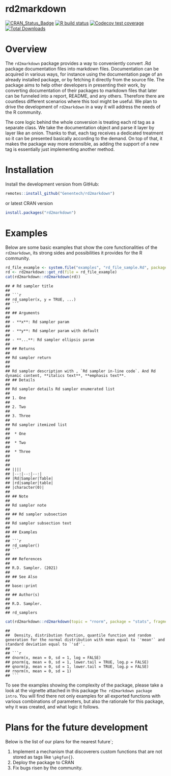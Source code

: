 
# rd2markdown

[![CRAN_Status_Badge](http://www.r-pkg.org/badges/version/rd2markdown)](https://cran.r-project.org/package=rd2markdown)
[![R build
status](https://github.com/Genentech/rd2markdown/workflows/R-CMD-check/badge.svg)](https://github.com/Genentech/rd2markdown/actions?query=workflow%3AR-CMD-check)
[![Codecov test
coverage](https://codecov.io/gh/Genentech/rd2markdown/branch/main/graph/badge.svg)](https://app.codecov.io/gh/Genentech/rd2markdown?branch=main)
[![Total
Downloads](http://cranlogs.r-pkg.org/badges/grand-total/rd2markdown?color=orange)](http://cranlogs.r-pkg.org/badges/grand-total/rd2markdown)

# Overview

The `rd2markdown` package provides a way to conveniently convert .Rd
package documentation files into markdown files. Documentation can be
acquired in various ways, for instance using the documentation page of
an already installed package, or by fetching it directly from the source
file. The package aims to help other developers in presenting their
work, by converting documentation of their packages to markdown files
that later can be funneled into a report, README, and any others.
Therefore there are countless different scenarios where this tool might
be useful. We plan to drive the development of `rd2markdown` in a way it
will address the needs of the R community.

The core logic behind the whole conversion is treating each rd tag as a
separate class. We take the documentation object and parse it layer by
layer like an onion. Thanks to that, each tag receives a dedicated
treatment so it can be presented basically according to the demand. On
top of that, it makes the package way more extensible, as adding the
support of a new tag is essentially just implementing another method.

# Installation

Install the development version from GitHub:

``` r
remotes::install_github("Genentech/rd2markdown")
```

or latest CRAN version

``` r
install.packages("rd2markdown")
```

# Examples

Below are some basic examples that show the core functionalities of the
`rd2markdown`, its strong sides and possibilities it provides for the R
community.

``` r
rd_file_example <- system.file("examples", "rd_file_sample.Rd", package = "rd2markdown")
rd <- rd2markdown::get_rd(file = rd_file_example)
cat(rd2markdown::rd2markdown(rd))
```

    ## # Rd sampler title
    ## 
    ## ```r
    ## rd_sampler(x, y = TRUE, ...)
    ## ```
    ## 
    ## ## Arguments
    ## 
    ## - **x**: Rd sampler param
    ## 
    ## - **y**: Rd sampler param with default
    ## 
    ## - **...**: Rd sampler ellipsis param
    ## 
    ## ## Returns
    ## 
    ## Rd sampler return 
    ## 
    ## 
    ## Rd sampler description with , `Rd sampler in-line code`. And Rd dynamic content, **italics text**, **emphasis text**. 
    ## ## Details
    ## 
    ## Rd sampler details Rd sampler enumerated list 
    ## 
    ## 1. One
    ## 
    ## 2. Two
    ## 
    ## 3. Three
    ## 
    ## Rd sampler itemized list 
    ## 
    ##  * One
    ## 
    ##  * Two
    ## 
    ##  * Three
    ## 
    ## 
    ## 
    ## ||||
    ## |--:|--:|--:|
    ## |Rd|Sampler|Table|
    ## |rd|sampler|table|
    ## |character(0)|
    ## 
    ## ## Note
    ## 
    ## Rd sampler note 
    ## 
    ## ## Rd sampler subsection
    ## 
    ## Rd sampler subsection text 
    ## 
    ## ## Examples
    ## 
    ## ```r
    ## rd_sampler()
    ## ```
    ## 
    ## ## References
    ## 
    ## R.D. Sampler. (2021) 
    ## 
    ## ## See Also
    ## 
    ## base::print 
    ## 
    ## ## Author(s)
    ## 
    ## R.D. Sampler. 
    ## 
    ## rd_samplers

``` r
cat(rd2markdown::rd2markdown(topic = "rnorm", package = "stats", fragments = c("description", "usage")))
```

    ## 
    ##  Density, distribution function, quantile function and random  generation for the normal distribution with mean equal to `'mean'` and standard deviation equal to `'sd'`. 
    ## 
    ## ```r
    ## dnorm(x, mean = 0, sd = 1, log = FALSE)
    ## pnorm(q, mean = 0, sd = 1, lower.tail = TRUE, log.p = FALSE)
    ## qnorm(p, mean = 0, sd = 1, lower.tail = TRUE, log.p = FALSE)
    ## rnorm(n, mean = 0, sd = 1)
    ## ```

To see the examples showing the complexity of the package, please take a
look at the vignette attached in this package
`The rd2markdown package intro`. You will find there not only examples
for all exported functions with various combinations of parameters, but
also the rationale for this package, why it was created, and what logic
it follows.

# Plans for the future development

Below is the list of our plans for the nearest future\`;

1.  Implement a mechanism that discoverers custom functions that are not
    stored as tags like `\pkgfun{}`.
2.  Deploy the package to CRAN
3.  Fix bugs risen by the community.
